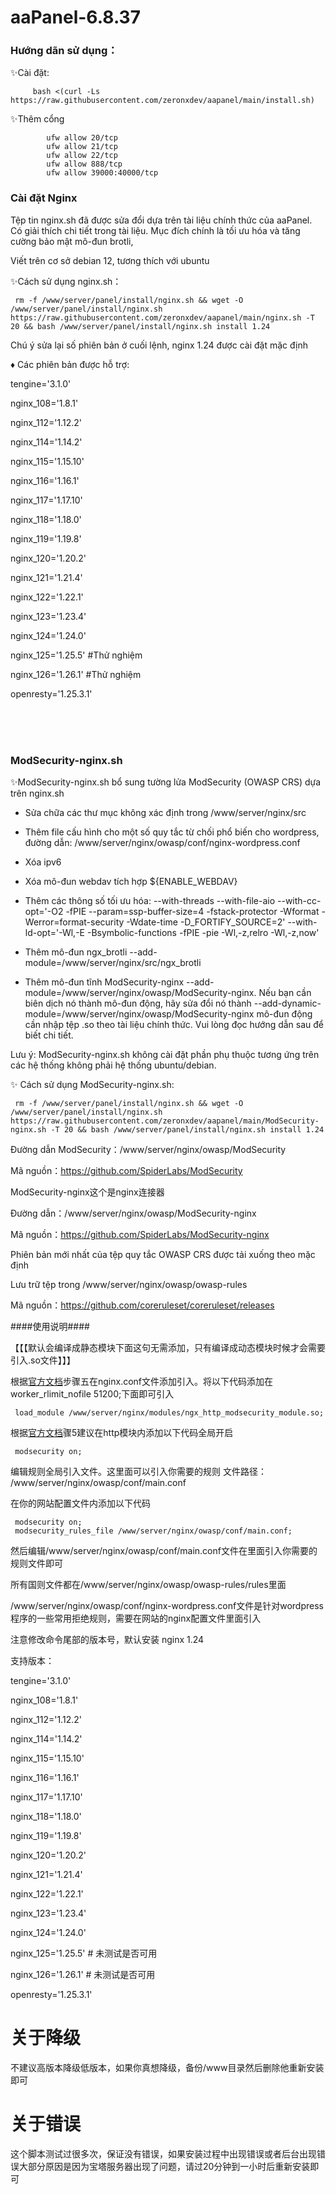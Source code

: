 # aaPanel-6.8.37

### Hướng dãn sử dụng：

✨Cài đặt:
```
     bash <(curl -Ls https://raw.githubusercontent.com/zeronxdev/aapanel/main/install.sh)
```


✨Thêm cổng

            ufw allow 20/tcp
            ufw allow 21/tcp
            ufw allow 22/tcp
            ufw allow 888/tcp
            ufw allow 39000:40000/tcp

### Cài đặt Nginx 


Tệp tin nginx.sh đã được sửa đổi dựa trên tài liệu chính thức của aaPanel. Có giải thích chi tiết trong tài liệu. Mục đích chính là tối ưu hóa và tăng cường bảo mật mô-đun brotli,

Viết trên cơ sở debian 12, tương thích với ubuntu


✨Cách sử dụng nginx.sh：

     rm -f /www/server/panel/install/nginx.sh && wget -O /www/server/panel/install/nginx.sh https://raw.githubusercontent.com/zeronxdev/aapanel/main/nginx.sh -T 20 && bash /www/server/panel/install/nginx.sh install 1.24

Chú ý sửa lại số phiên bản ở cuối lệnh, nginx 1.24 được cài đặt mặc định

♦ Các phiên bản được hỗ trợ:

tengine='3.1.0'

nginx_108='1.8.1'

nginx_112='1.12.2'

nginx_114='1.14.2'

nginx_115='1.15.10'

nginx_116='1.16.1'

nginx_117='1.17.10'

nginx_118='1.18.0'

nginx_119='1.19.8'

nginx_120='1.20.2'

nginx_121='1.21.4'

nginx_122='1.22.1'

nginx_123='1.23.4'

nginx_124='1.24.0'

nginx_125='1.25.5' #Thử nghiệm

nginx_126='1.26.1' #Thử nghiệm

openresty='1.25.3.1'



<br><br><br>

### ModSecurity-nginx.sh

✨ModSecurity-nginx.sh bổ sung tường lửa ModSecurity (OWASP CRS) dựa trên nginx.sh

+ Sửa chữa các thư mục không xác định trong /www/server/nginx/src

+ Thêm file cấu hình cho một số quy tắc từ chối phổ biến cho wordpress, đường dẫn: /www/server/nginx/owasp/conf/nginx-wordpress.conf

+ Xóa ipv6 

+ Xóa mô-đun webdav tích hợp ${ENABLE_WEBDAV}

+ Thêm các thông số tối ưu hóa: --with-threads --with-file-aio  --with-cc-opt='-O2 -fPIE --param=ssp-buffer-size=4 -fstack-protector -Wformat -Werror=format-security -Wdate-time -D_FORTIFY_SOURCE=2' --with-ld-opt='-Wl,-E -Bsymbolic-functions -fPIE -pie -Wl,-z,relro -Wl,-z,now'

+ Thêm mô-đun ngx_brotli --add-module=/www/server/nginx/src/ngx_brotli

+ Thêm mô-đun tĩnh ModSecurity-nginx --add-module=/www/server/nginx/owasp/ModSecurity-nginx. Nếu bạn cần biên dịch nó thành mô-đun động, hãy sửa đổi nó thành --add-dynamic-module=/www/server/nginx/owasp/ModSecurity-nginx mô-đun động cần nhập tệp .so theo tài liệu chính thức. Vui lòng đọc hướng dẫn sau để biết chi tiết.


Lưu ý: ModSecurity-nginx.sh không cài đặt phần phụ thuộc tương ứng trên các hệ thống không phải hệ thống ubuntu/debian.

✨ Cách sử dụng ModSecurity-nginx.sh: 

     rm -f /www/server/panel/install/nginx.sh && wget -O  /www/server/panel/install/nginx.sh https://raw.githubusercontent.com/zeronxdev/aapanel/main/ModSecurity-nginx.sh -T 20 && bash /www/server/panel/install/nginx.sh install 1.24


Đường dẫn ModSecurity：/www/server/nginx/owasp/ModSecurity

Mã nguồn：https://github.com/SpiderLabs/ModSecurity

ModSecurity-nginx这个是nginx连接器

Đường dẫn：/www/server/nginx/owasp/ModSecurity-nginx

Mã nguồn：https://github.com/SpiderLabs/ModSecurity-nginx

Phiên bản mới nhất của tệp quy tắc OWASP CRS được tải xuống theo mặc định

Lưu trữ tệp trong /www/server/nginx/owasp/owasp-rules

Mã nguồn：https://github.com/coreruleset/coreruleset/releases

####使用说明####

【【【默认会编译成静态模块下面这句无需添加，只有编译成动态模块时候才会需要引入.so文件】】】

根据<a href="https://www.netnea.com/cms/nginx-tutorial-6_embedding-modsecurity/"  target="_blank">官方文档</a>步骤五在nginx.conf文件添加引入。将以下代码添加在worker_rlimit_nofile 51200;下面即可引入

     load_module /www/server/nginx/modules/ngx_http_modsecurity_module.so;

根据<a href="https://www.netnea.com/cms/nginx-tutorial-6_embedding-modsecurity/"  target="_blank">官方文档</a>骤5建议在http模块内添加以下代码全局开启

     modsecurity on;


编辑规则全局引入文件。这里面可以引入你需要的规则
文件路径： /www/server/nginx/owasp/conf/main.conf

在你的网站配置文件内添加以下代码

     modsecurity on;
     modsecurity_rules_file /www/server/nginx/owasp/conf/main.conf;

然后编辑/www/server/nginx/owasp/conf/main.conf文件在里面引入你需要的规则文件即可

所有国则文件都在/www/server/nginx/owasp/owasp-rules/rules里面

/www/server/nginx/owasp/conf/nginx-wordpress.conf文件是针对wordpress程序的一些常用拒绝规则，需要在网站的nginx配置文件里面引入


注意修改命令尾部的版本号，默认安装 nginx 1.24

支持版本：

tengine='3.1.0'

nginx_108='1.8.1'

nginx_112='1.12.2'

nginx_114='1.14.2'

nginx_115='1.15.10'

nginx_116='1.16.1'

nginx_117='1.17.10'

nginx_118='1.18.0'

nginx_119='1.19.8'

nginx_120='1.20.2'

nginx_121='1.21.4'

nginx_122='1.22.1'

nginx_123='1.23.4'

nginx_124='1.24.0'

nginx_125='1.25.5' # 未测试是否可用

nginx_126='1.26.1' # 未测试是否可用

openresty='1.25.3.1'

# 关于降级
不建议高版本降级低版本，如果你真想降级，备份/www目录然后删除他重新安装即可

# 关于错误
这个脚本测试过很多次，保证没有错误，如果安装过程中出现错误或者后台出现错误大部分原因是因为宝塔服务器出现了问题，请过20分钟到一小时后重新安装即可
